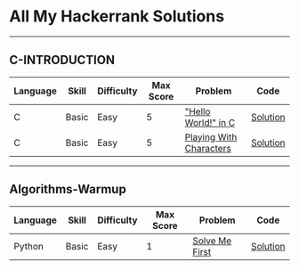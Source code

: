 # All My Hackerrank Solutions

---

## C-INTRODUCTION

| Language | Skill | Difficulty | Max Score | Problem                                                                                          | Code                                                                                                       |
| -------- | ----- | ---------- | --------- | ------------------------------------------------------------------------------------------------ | ---------------------------------------------------------------------------------------------------------- |
| C        | Basic | Easy       | 5         | ["Hello World!" in C](https://www.hackerrank.com/challenges/hello-world-c/problem)               | [Solution](https://github.com/ulascan54/coding-challenge/blob/main/hackerrank/c/hello-world-in-c.c)        |
| C        | Basic | Easy       | 5         | [Playing With Characters](https://www.hackerrank.com/challenges/playing-with-characters/problem) | [Solution](https://github.com/ulascan54/coding-challenge/blob/main/hackerrank/c/playing-with-characters.c) |

---

## Algorithms-Warmup

| Language | Skill | Difficulty | Max Score | Problem                                                                        | Code                                                                                                                                |
| -------- | ----- | ---------- | --------- | ------------------------------------------------------------------------------ | ----------------------------------------------------------------------------------------------------------------------------------- |
| Python   | Basic | Easy       | 1         | [Solve Me First](https://www.hackerrank.com/challenges/solve-me-first/problem) | [Solution](https://github.com/kg-0805/HackerRank-Solutions/blob/main/C%20PRACTICE/Introduction/Hello%20World!%20in%20C/Soluction.c) |
